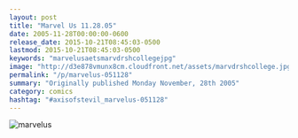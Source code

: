 ```yaml
---
layout: post
title: "Marvel Us 11.28.05"
date: 2005-11-28T00:00:00-0600
release_date: 2015-10-21T08:45:03-0500
lastmod: 2015-10-21T08:45:03-0500
keywords: "marvelusaetsmarvdrshcollegejpg"
image: "http://d3e878vmunx8cm.cloudfront.net/assets/marvdrshcollege.jpg"
permalink: "/p/marvelus-051128"
summary: "Originally published Monday November, 28th 2005"
category: comics
hashtag: "#axisofstevil_marvelus-051128"
---
```


![marvelus](http://d3e878vmunx8cm.cloudfront.net/assets/marvdrshcollege.jpg)
